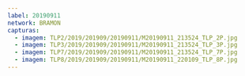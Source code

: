 ```yaml
---
label: 20190911
network: BRAMON
capturas:
  - imagem: TLP2/2019/201909/20190911/M20190911_213524_TLP_2P.jpg
  - imagem: TLP3/2019/201909/20190911/M20190911_213524_TLP_3P.jpg
  - imagem: TLP7/2019/201909/20190911/M20190911_213524_TLP_7P.jpg
  - imagem: TLP8/2019/201909/20190911/M20190911_220109_TLP_8P.jpg
---
```

